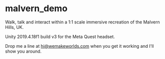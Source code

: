 # malvern_demo

Walk, talk and interact within a 1:1 scale immersive recreation of the Malvern Hills, UK.

Unity 2019.4.18f1 build v3 for the Meta Quest headset.

Drop me a line at hi@wemakeworlds.com when you get it working and I'll show you around.
